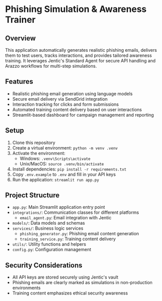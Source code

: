 # Phishing Simulation & Awareness Trainer

## Overview
This application automatically generates realistic phishing emails, delivers them to test users, tracks interactions, and provides tailored awareness training. It leverages Jentic's Standard Agent for secure API handling and Arazzo workflows for multi-step simulations.

## Features
- Realistic phishing email generation using language models
- Secure email delivery via SendGrid integration
- Interaction tracking for clicks and form submissions
- Automated training content delivery based on user interactions
- Streamlit-based dashboard for campaign management and reporting

## Setup
1. Clone this repository
2. Create a virtual environment: `python -m venv .venv`
3. Activate the environment: 
   - Windows: `.venv\Scripts\activate`
   - Unix/MacOS: `source .venv/bin/activate`
4. Install dependencies: `pip install -r requirements.txt`
5. Copy `.env.example` to `.env` and fill in your API keys
6. Run the application: `streamlit run app.py`

## Project Structure
- `app.py`: Main Streamlit application entry point
- `integrations/`: Communication classes for different platforms
  - `email_agent.py`: Email integration with Jentic
- `models/`: Data models and schemas
- `services/`: Business logic services
  - `phishing_generator.py`: Phishing email content generation
  - `training_service.py`: Training content delivery
- `utils/`: Utility functions and helpers
- `config.py`: Configuration management

## Security Considerations
- All API keys are stored securely using Jentic's vault
- Phishing emails are clearly marked as simulations in non-production environments
- Training content emphasizes ethical security awareness